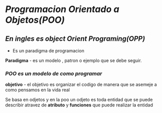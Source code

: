 # *Programacion Orientado a Objetos(POO)*
## *En ingles es object Orient Programing(OPP)*
- Es un paradigma de programacion

**Paradigma** - es un modelo , patron o ejemplo que se debe seguir.

### *POO es un modelo de como programar*

**objetivo** - el objetivo es organizar el codigo de manera que se asemeje a como pensamos en la vida real

Se basa en odjetos 
y en la poo un odjeto es toda entidad que se puede describir atravez de **atributo** y **funciones** que puede realizar la entidad 